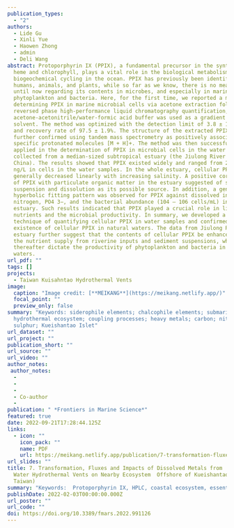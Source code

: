 ```yaml
---
publication_types:
  - "2"
authors:
  - Lide Gu
  - Xinli Yue
  - Haowen Zhong
  - admin
  - Deli Wang
abstract: Protoporphyrin IX (PPIX), a fundamental precursor in the synthesis of
  heme and chlorophyll, plays a vital role in the biological metabolism and
  biogeochemical cycling in the ocean. PPIX has previously been identified in
  humans, animals, and plants, while so far as we know, there is no measurements
  until now regarding its contents in microbes, and especially in marine
  phytoplankton and bacteria. Here, for the first time, we reported a method of
  determining PPIX in marine microbial cells via acetone extraction followed by
  reversed phase high-performance liquid chromatography quantification, in which
  acetone-acetonitrile/water-formic acid buffer was used as a gradient elution
  solvent. The method was optimized with the detection limit of 3.8 ± 1.0 pM,
  and recovery rate of 97.5 ± 1.9%. The structure of the extracted PPIX was
  further confirmed using tandem mass spectrometry as positively associated with
  specific protonated molecules [M + H]+. The method was then successfully
  applied in the determination of PPIX in microbial cells in the water samples
  collected from a median-sized subtropical estuary (the Jiulong River Estuary,
  China). The results showed that PPIX existed widely and ranged from 20 – 170
  ng/L in cells in the water samples. In the whole estuary, cellular PPIX
  generally decreased linearly with increasing salinity. A positive correlation
  of PPIX with particulate organic matter in the estuary suggested of sediment
  suspension and dissolution as its possible source. In addition, a general
  hyperbolic fitting pattern was observed for PPIX against dissolved inorganic
  nitrogen, PO4 3−, and the bacterial abundance (104 – 106 cells/mL) in the
  estuary. Such results indicated that PPIX played a crucial role in linking
  nutrients and the microbial productivity. In summary, we developed a new
  technique of quantifying cellular PPIX in water samples and confirmed the wide
  existence of cellular PPIX in natural waters. The data from Jiulong River
  estuary further suggest that the contents of cellular PPIX be enhanced with
  the nutrient supply from riverine inputs and sediment suspensions, which
  thereafter dictate the productivity of phytoplankton and bacteria in coastal
  waters.
url_pdf: ""
tags: []
projects:
  - Taiwan Kuisahntao Hydrothermal Vents
image:
  caption: "Image credit: [**MEIKANG**](https://meikang.netlify.app/)"
  focal_point: ""
  preview_only: false
summary: "Keywords: siderophile elements; chalcophile elements; submarine
  hydrothermal ecosystem; coupling processes; heavy metals; carbon; nitrogen and
  sulphur; Kueishantao Islet"
url_dataset: ""
url_project: ""
publication_short: ""
url_source: ""
url_video: ""
author_notes:
 author_notes:
  - 
  -  
  -   
  - Co-author   
  -     
publication: " *Frontiers in Marine Science*"
featured: true
date: 2022-09-21T17:28:44.125Z
links:
  - icon: ""
    icon_pack: ""
    name: PDF
    url: https://meikang.netlify.app/publication/7-transformation-fluxes-and-impacts-of-dissolved-metals-from-shallow-water-hydrothermal-vents-on-nearby-ecosystem-offshore-of-kueishantao-ne-taiwan/meikang2_Co4-2022-Gu-Lide-A_new_technique_of_quantifying_protoporphyrin_IX_i.pdf
url_slides: ""
title: 7. Transformation, Fluxes and Impacts of Dissolved Metals from  Shallow
  Water Hydrothermal Vents on Nearby Ecosystem  Offshore of Kueishantao (NE
  Taiwan)
summary: "Keywords:  Protoporphyrin IX, HPLC, coastal ecosystem, essential metabolites, phytoplankton and bacteria"
publishDate: 2022-02-03T00:00:00.000Z
url_poster: ""
url_code: ""
doi: https://doi.org/10.3389/fmars.2022.991126
---
```

